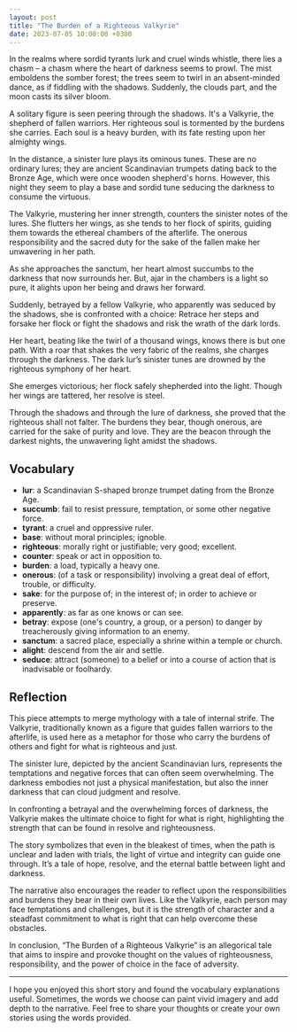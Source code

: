 ```yaml
---
layout: post
title: "The Burden of a Righteous Valkyrie"
date: 2023-07-05 10:00:00 +0300
---
```


In the realms where sordid tyrants lurk and cruel winds whistle, there lies a chasm – a chasm where the heart of darkness seems to prowl. The mist emboldens the somber forest; the trees seem to twirl in an absent-minded dance, as if fiddling with the shadows. Suddenly, the clouds part, and the moon casts its silver bloom.

A solitary figure is seen peering through the shadows. It's a Valkyrie, the shepherd of fallen warriors. Her righteous soul is tormented by the burdens she carries. Each soul is a heavy burden, with its fate resting upon her almighty wings.

In the distance, a sinister lure plays its ominous tunes. These are no ordinary lures; they are ancient Scandinavian trumpets dating back to the Bronze Age, which were once wooden shepherd's horns. However, this night they seem to play a base and sordid tune seducing the darkness to consume the virtuous.

The Valkyrie, mustering her inner strength, counters the sinister notes of the lures. She flutters her wings, as she tends to her flock of spirits, guiding them towards the ethereal chambers of the afterlife. The onerous responsibility and the sacred duty for the sake of the fallen make her unwavering in her path.

As she approaches the sanctum, her heart almost succumbs to the darkness that now surrounds her. But, ajar in the chambers is a light so pure, it alights upon her being and draws her forward.

Suddenly, betrayed by a fellow Valkyrie, who apparently was seduced by the shadows, she is confronted with a choice: Retrace her steps and forsake her flock or fight the shadows and risk the wrath of the dark lords.

Her heart, beating like the twirl of a thousand wings, knows there is but one path. With a roar that shakes the very fabric of the realms, she charges through the darkness. The dark lur’s sinister tunes are drowned by the righteous symphony of her heart.

She emerges victorious; her flock safely shepherded into the light. Though her wings are tattered, her resolve is steel.

Through the shadows and through the lure of darkness, she proved that the righteous shall not falter. The burdens they bear, though onerous, are carried for the sake of purity and love. They are the beacon through the darkest nights, the unwavering light amidst the shadows.

## Vocabulary
- **lur**: a Scandinavian S-shaped bronze trumpet dating from the Bronze Age.
- **succumb**: fail to resist pressure, temptation, or some other negative force.
- **tyrant**: a cruel and oppressive ruler.
- **base**: without moral principles; ignoble.
- **righteous**: morally right or justifiable; very good; excellent.
- **counter**: speak or act in opposition to.
- **burden**: a load, typically a heavy one.
- **onerous**: (of a task or responsibility) involving a great deal of effort, trouble, or difficulty.
- **sake**: for the purpose of; in the interest of; in order to achieve or preserve.
- **apparently**: as far as one knows or can see.
- **betray**: expose (one's country, a group, or a person) to danger by treacherously giving information to an enemy.
- **sanctum**: a sacred place, especially a shrine within a temple or church.
- **alight**: descend from the air and settle.
- **seduce**: attract (someone) to a belief or into a course of action that is inadvisable or foolhardy.

## Reflection

This piece attempts to merge mythology with a tale of internal strife. The Valkyrie, traditionally known as a figure that guides fallen warriors to the afterlife, is used here as a metaphor for those who carry the burdens of others and fight for what is righteous and just.

The sinister lure, depicted by the ancient Scandinavian lurs, represents the temptations and negative forces that can often seem overwhelming. The darkness embodies not just a physical manifestation, but also the inner darkness that can cloud judgment and resolve.

In confronting a betrayal and the overwhelming forces of darkness, the Valkyrie makes the ultimate choice to fight for what is right, highlighting the strength that can be found in resolve and righteousness.

The story symbolizes that even in the bleakest of times, when the path is unclear and laden with trials, the light of virtue and integrity can guide one through. It’s a tale of hope, resolve, and the eternal battle between light and darkness.

The narrative also encourages the reader to reflect upon the responsibilities and burdens they bear in their own lives. Like the Valkyrie, each person may face temptations and challenges, but it is the strength of character and a steadfast commitment to what is right that can help overcome these obstacles.

In conclusion, “The Burden of a Righteous Valkyrie” is an allegorical tale that aims to inspire and provoke thought on the values of righteousness, responsibility, and the power of choice in the face of adversity.

--- 

I hope you enjoyed this short story and found the vocabulary explanations useful. Sometimes, the words we choose can paint vivid imagery and add depth to the narrative. Feel free to share your thoughts or create your own stories using the words provided.

